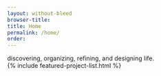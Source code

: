 ```yaml
---
layout: without-bleed
browser-title:
title: Home
permalink: /home/
order: 
---
```


<section class="home-intro">
	discovering, organizing, refining, and designing life.
</section>

<section class="featured-projects">
	{% include featured-project-list.html %}
</section>